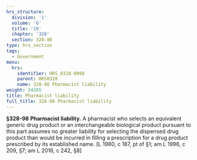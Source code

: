 ```yaml
---
hrs_structure:
  division: '1'
  volume: '6'
  title: '19'
  chapter: '328'
  section: 328-98
type: hrs_section
tags:
  - Government
menu:
  hrs:
    identifier: HRS_0328-0098
    parent: HRS0328
    name: 328-98 Pharmacist liability
weight: 34385
title: Pharmacist liability
full_title: 328-98 Pharmacist liability
---
```

**§328-98** **Pharmacist liability.** A pharmacist who selects an equivalent generic drug product or an interchangeable biological product pursuant to this part assumes no greater liability for selecting the dispensed drug product than would be incurred in filling a prescription for a drug product prescribed by its established name. [L 1980, c 187, pt of §1; am L 1996, c 209, §7; am L 2016, c 242, §8]